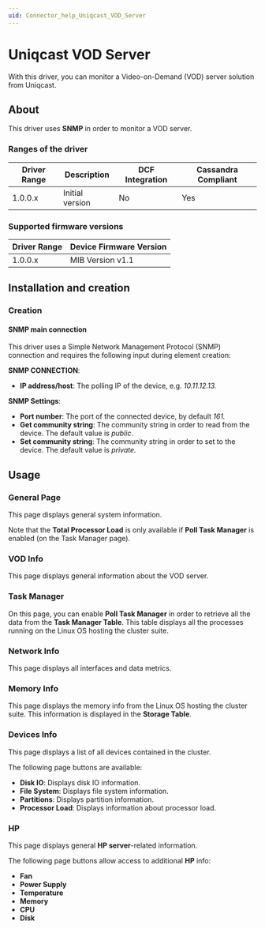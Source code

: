 ```yaml
---
uid: Connector_help_Uniqcast_VOD_Server
---
```


# Uniqcast VOD Server

With this driver, you can monitor a Video-on-Demand (VOD) server solution from Uniqcast.

## About

This driver uses **SNMP** in order to monitor a VOD server.

### Ranges of the driver

| **Driver Range** | **Description** | **DCF Integration** | **Cassandra Compliant** |
|------------------|-----------------|---------------------|-------------------------|
| 1.0.0.x          | Initial version | No                  | Yes                     |

### Supported firmware versions

| **Driver Range** | **Device Firmware Version** |
|------------------|-----------------------------|
| 1.0.0.x          | MIB Version v1.1            |

## Installation and creation

### Creation

#### SNMP main connection

This driver uses a Simple Network Management Protocol (SNMP) connection and requires the following input during element creation:

**SNMP CONNECTION**:

- **IP address/host**: The polling IP of the device, e.g. *10.11.12.13.*

**SNMP Settings**:

- **Port number**: The port of the connected device, by default *161.*
- **Get community string**: The community string in order to read from the device. The default value is *public*.
- **Set community string**: The community string in order to set to the device. The default value is *private.*

## Usage

### General Page

This page displays general system information.

Note that the **Total Processor Load** is only available if **Poll Task Manager** is enabled (on the Task Manager page).

### VOD Info

This page displays general information about the VOD server.

### Task Manager

On this page, you can enable **Poll Task Manager** in order to retrieve all the data from the **Task Manager Table**. This table displays all the processes running on the Linux OS hosting the cluster suite.

### Network Info

This page displays all interfaces and data metrics.

### Memory Info

This page displays the memory info from the Linux OS hosting the cluster suite. This information is displayed in the **Storage Table**.

### Devices Info

This page displays a list of all devices contained in the cluster.

The following page buttons are available:

- **Disk IO**: Displays disk IO information.
- **File System**: Displays file system information.
- **Partitions**: Displays partition information.
- **Processor Load**: Displays information about processor load.

### HP

This page displays general **HP server**-related information.

The following page buttons allow access to additional **HP** info:

- **Fan**
- **Power Supply**
- **Temperature**
- **Memory**
- **CPU**
- **Disk**
